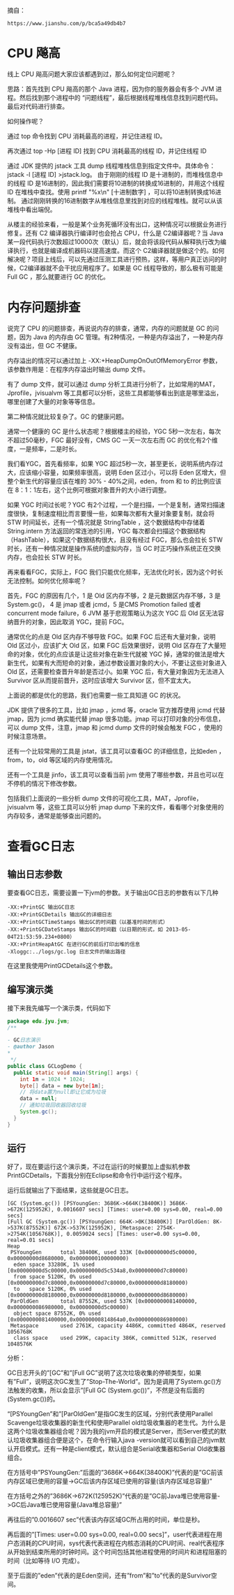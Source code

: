 摘自：

```
https://www.jianshu.com/p/bca5a49db4b7
```

# CPU 飚高

线上 CPU 飚高问题大家应该都遇到过，那么如何定位问题呢？

思路：首先找到 CPU 飚高的那个 Java 进程，因为你的服务器会有多个 JVM 进程。然后找到那个进程中的 “问题线程”，最后根据线程堆栈信息找到问题代码。最后对代码进行排查。

如何操作呢？

通过 top 命令找到 CPU 消耗最高的进程，并记住进程 ID。

再次通过 top -Hp [进程 ID] 找到 CPU 消耗最高的线程 ID，并记住线程 ID

通过 JDK 提供的 jstack 工具 dump 线程堆栈信息到指定文件中。具体命令：jstack -l [进程 ID] >jstack.log。
由于刚刚的线程 ID 是十进制的，而堆栈信息中的线程 ID 是16进制的，因此我们需要将10进制的转换成16进制的，并用这个线程 ID 在堆栈中查找。使用 printf "%x\n" [十进制数字] ，可以将10进制转换成16进制。
通过刚刚转换的16进制数字从堆栈信息里找到对应的线程堆栈。就可以从该堆栈中看出端倪。

从楼主的经验来看，一般是某个业务死循环没有出口，这种情况可以根据业务进行修复。还有 C2 编译器执行编译时也会抢占 CPU，什么是 C2编译器呢？当 Java 某一段代码执行次数超过10000次（默认）后，就会将该段代码从解释执行改为编译执行，也就是编译成机器码以提高速度。而这个 C2编译器就是做这个的。如何解决呢？项目上线后，可以先通过压测工具进行预热，这样，等用户真正访问的时候，C2编译器就不会干扰应用程序了。如果是 GC 线程导致的，那么极有可能是 Full GC ，那么就要进行 GC 的优化。

# 内存问题排查

说完了 CPU 的问题排查，再说说内存的排查，通常，内存的问题就是 GC 的问题，因为 Java 的内存由 GC 管理。有2种情况，一种是内存溢出了，一种是内存没有溢出，但 GC 不健康。

内存溢出的情况可以通过加上 -XX:+HeapDumpOnOutOfMemoryError 参数，该参数作用是：在程序内存溢出时输出 dump 文件。

有了 dump 文件，就可以通过 dump 分析工具进行分析了，比如常用的MAT，Jprofile，jvisualvm 等工具都可以分析，这些工具都能够看出到底是哪里溢出，哪里创建了大量的对象等等信息。

第二种情况就比较复杂了。GC 的健康问题。

通常一个健康的 GC 是什么状态呢？根据楼主的经验，YGC 5秒一次左右，每次不超过50毫秒，FGC 最好没有，CMS GC 一天一次左右而 GC 的优化有2个维度，一是频率，二是时长。

我们看YGC，首先看频率，如果 YGC 超过5秒一次，甚至更长，说明系统内存过大，应该缩小容量，如果频率很高，说明 Eden 区过小，可以将 Eden 区增大，但整个新生代的容量应该在堆的 30% - 40%之间，eden，from 和 to 的比例应该在 8：1：1左右，这个比例可根据对象晋升的大小进行调整。

如果 YGC 时间过长呢？YGC 有2个过程，一个是扫描，一个是复制，通常扫描速度很快，复制速度相比而言要慢一些，如果每次都有大量对象要复制，就会将 STW 时间延长，还有一个情况就是 StringTable ，这个数据结构中存储着 String.intern 方法返回的常连池的引用，YGC 每次都会扫描这个数据结构（HashTable），如果这个数据结构很大，且没有经过 FGC，那么也会拉长 STW 时长，还有一种情况就是操作系统的虚拟内存，当 GC 时正巧操作系统正在交换内存，也会拉长 STW 时长。

再来看看FGC，实际上，FGC 我们只能优化频率，无法优化时长，因为这个时长无法控制。如何优化频率呢？

首先，FGC 的原因有几个，1 是 Old 区内存不够，2 是元数据区内存不够，3 是 System.gc()， 4 是 jmap 或者 jcmd，5 是CMS Promotion failed 或者 concurrent mode failure，6 JVM 基于悲观策略认为这次 YGC 后 Old 区无法容纳晋升的对象，因此取消 YGC，提前 FGC。

通常优化的点是 Old 区内存不够导致 FGC。如果 FGC 后还有大量对象，说明 Old 区过小，应该扩大 Old 区，如果 FGC 后效果很好，说明 Old 区存在了大量短命的对象，优化的点应该是让这些对象在新生代就被 YGC 掉，通常的做法是增大新生代，如果有大而短命的对象，通过参数设置对象的大小，不要让这些对象进入 Old 区，还需要检查晋升年龄是否过小。如果 YGC 后，有大量对象因为无法进入 Survivor 区从而提前晋升，这时应该增大 Survivor 区，但不宜太大。

上面说的都是优化的思路，我们也需要一些工具知道 GC 的状况。

JDK 提供了很多的工具，比如 jmap ，jcmd 等，oracle 官方推荐使用 jcmd 代替 jmap，因为 jcmd 确实能代替 jmap 很多功能。jmap 可以打印对象的分布信息，可以 dump 文件，注意，jmap 和 jcmd dump 文件的时候会触发 FGC ，使用的时候注意场景。

还有一个比较常用的工具是 jstat，该工具可以查看GC 的详细信息，比如eden ，from，to，old 等区域的内存使用情况。

还有一个工具是 jinfo，该工具可以查看当前 jvm 使用了哪些参数，并且也可以在不停机的情况下修改参数。

包括我们上面说的一些分析 dump 文件的可视化工具，MAT，Jprofile，jvisualvm 等，这些工具可以分析 jmap dump 下来的文件，看看哪个对象使用的内存较多，通常是能够查出问题的。



# 查看GC日志

## 输出日志参数

要查看GC日志，需要设置一下jvm的参数。关于输出GC日志的参数有以下几种

```
-XX:+PrintGC 输出GC日志
-XX:+PrintGCDetails 输出GC的详细日志
-XX:+PrintGCTimeStamps 输出GC的时间戳（以基准时间的形式）
-XX:+PrintGCDateStamps 输出GC的时间戳（以日期的形式，如 2013-05-04T21:53:59.234+0800）
-XX:+PrintHeapAtGC 在进行GC的前后打印出堆的信息
-Xloggc:../logs/gc.log 日志文件的输出路径
```

在这里我使用PrintGCDetails这个参数。

## 编写演示类

接下来我先编写一个演示类，代码如下

```java
package edu.jyu.jvm;
/**

- GC日志演示
- @author Jason
*
 */
public class GCLogDemo {
  public static void main(String[] args) {
    int 1m = 1024 * 1024;
    byte[] data = new byte[1m];
    // 将data置为null即让它成为垃圾
    data = null;
    // 通知垃圾回收器回收垃圾
    System.gc();
  }
}
```



## 运行

好了，现在要运行这个演示类，不过在运行的时候要加上虚拟机参数PrintGCDetails，下面我分别在Eclipse和命令行中运行这个程序。


运行后就输出了下面结果，这些就是GC日志。

```
[GC (System.gc()) [PSYoungGen: 3686K->664K(38400K)] 3686K->672K(125952K), 0.0016607 secs] [Times: user=0.00 sys=0.00, real=0.00 secs] 
[Full GC (System.gc()) [PSYoungGen: 664K->0K(38400K)] [ParOldGen: 8K->537K(87552K)] 672K->537K(125952K), [Metaspace: 2754K->2754K(1056768K)], 0.0059024 secs] [Times: user=0.00 sys=0.00, real=0.01 secs] 
Heap
 PSYoungGen      total 38400K, used 333K [0x00000000d5c00000, 0x00000000d8680000, 0x0000000100000000)
  eden space 33280K, 1% used [0x00000000d5c00000,0x00000000d5c534a8,0x00000000d7c80000)
  from space 5120K, 0% used [0x00000000d7c80000,0x00000000d7c80000,0x00000000d8180000)
  to   space 5120K, 0% used [0x00000000d8180000,0x00000000d8180000,0x00000000d8680000)
 ParOldGen       total 87552K, used 537K [0x0000000081400000, 0x0000000086980000, 0x00000000d5c00000)
  object space 87552K, 0% used [0x0000000081400000,0x00000000814864a0,0x0000000086980000)
 Metaspace       used 2761K, capacity 4486K, committed 4864K, reserved 1056768K
  class space    used 299K, capacity 386K, committed 512K, reserved 1048576K
```

分析：

GC日志开头的”[GC”和”[Full GC”说明了这次垃圾收集的停顿类型，如果有”Full”，说明这次GC发生了”Stop-The-World”。因为是调用了System.gc()方法触发的收集，所以会显示”[Full GC (System.gc())”，不然是没有后面的(System.gc())的。

“[PSYoungGen”和”[ParOldGen”是指GC发生的区域，分别代表使用Parallel Scavenge垃圾收集器的新生代和使用Parallel old垃圾收集器的老生代。为什么是这两个垃圾收集器组合呢？因为我的jvm开启的模式是Server，而Server模式的默认垃圾收集器组合便是这个，在命令行输入java -version就可以看到自己的jvm默认开启模式。还有一种是client模式，默认组合是Serial收集器和Serial Old收集器组合。

在方括号中”PSYoungGen:”后面的”3686K->664K(38400K)”代表的是”GC前该内存区域已使用的容量->GC后该内存区域已使用的容量(该内存区域总容量)”

在方括号之外的”3686K->672K(125952K)”代表的是”GC前Java堆已使用容量->GC后Java堆已使用容量(Java堆总容量)”

再往后的”0.0016607 sec”代表该内存区域GC所占用的时间，单位是秒。

再后面的”[Times: user=0.00 sys=0.00, real=0.00 secs]”，user代表进程在用户态消耗的CPU时间，sys代表代表进程在内核态消耗的CPU时间、real代表程序从开始到结束所用的时钟时间。这个时间包括其他进程使用的时间片和进程阻塞的时间（比如等待 I/O 完成）。

至于后面的”eden”代表的是Eden空间，还有”from”和”to”代表的是Survivor空间。



